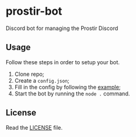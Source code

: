 # prostir-bot

Discord bot for managing the Prostir Discord

## Usage

Follow these steps in order to setup your bot.

1. Clone repo;
2. Create a `config.json`;
3. Fill in the config by following the [example](./config.example.json);
4. Start the bot by running the `node .` command.

## License

Read the [LICENSE](./LICENSE) file.
